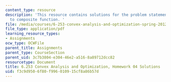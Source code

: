 ```yaml
---
content_type: resource
description: 'This resource contains solutions for the problem statements related
  to composite function. '
file: /media/courses/6-253-convex-analysis-and-optimization-spring-2012/f3c9d9506f80f996010915cf8a86b57d_MIT6_253S12_hw04_sol.pdf
file_type: application/pdf
learning_resource_types:
- Assignments
ocw_type: OCWFile
parent_title: Assignments
parent_type: CourseSection
parent_uid: 3c7b3804-e304-46e2-a516-8a89712dcc82
resourcetype: Document
title: 6.253 Convex Analysis and Optimization, Homework 04 Solutions
uid: f3c9d950-6f80-f996-0109-15cf8a86b57d
---
```

